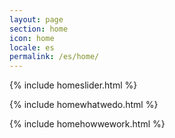 ```yaml
---
layout: page
section: home
icon: home
locale: es
permalink: /es/home/
---
```


{% include homeslider.html %}

{% include homewhatwedo.html %}

{% include homehowwework.html %}
